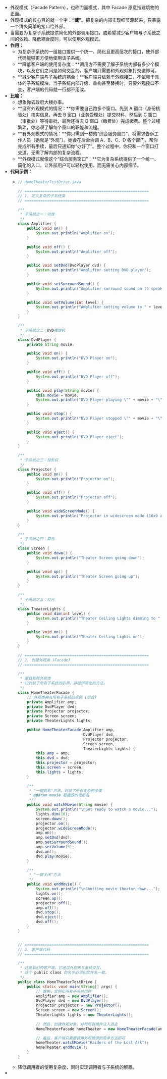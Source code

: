 - 外观模式（Facade Pattern），也称门面模式，其中 Facade 原意指建筑物的正面。
- 外观模式的核心目的就一个字：**“藏”**。把复杂的内部实现细节藏起来，只暴露一个清爽简单的接口给外部。
- 当需要为复杂子系统提供简化的外部调用接口，或希望减少客户端与子系统之间的依赖、降低耦合度时，可以使用外观模式。
- **作用：**
	- 为复杂子系统的一组接口提供一个统一、简化且更高层次的接口，使外部代码能够更方便地使用该子系统。
	- **降低客户端的使用复杂度：**调用方不需要了解子系统内部有多少个模块，以及它们之间是如何交互的。客户端只需要和外观对象打交道即可。
	- **减少客户端与子系统的耦合：**客户端只依赖于外观接口，不依赖于具体的子系统模块。当子系统内部升级、重构甚至替换时，只要外观接口不变，客户端的代码就一行都不用改。
- **比喻：**
	- 想象你去政府大楼办事。
	- **没有外观模式的情况：**你需要自己跑多个窗口。先到 A 窗口（身份核验处）核实信息，再去 B 窗口（业务受理处）提交材料，然后到 C 窗口（审批处）等待审批，最后还得去 D 窗口（缴费处）完成缴费。整个过程繁琐，你必须了解每个窗口的职能和流程。
	- **有外观模式的情况：**你只需到一楼的“综合服务窗口”，将需求告诉工作人员（她就是“外观”）。她会在后台协调 A、B、C、D 各个部门，帮你完成所有手续，最后只通知你“办好了”。整个过程中，你只和一个窗口打交道，无需了解内部的复杂流程。
	- **外观模式就像这个“综合服务窗口”：**它为复杂系统提供了一个统一、简化的入口，让外部用户可以轻松使用，而无需关心内部细节。
- **代码示例：**
	- ```java
	  // HomeTheaterTestDrive.java
	  
	  // =======================================================
	  // 1. 定义复杂的子系统类
	  // =======================================================
	  
	  /**
	   * 子系统之一：功放
	   */
	  class Amplifier {
	      public void on() {
	          System.out.println("Amplifier on");
	      }
	  
	      public void off() {
	          System.out.println("Amplifier off");
	      }
	  
	      public void setDvd(DvdPlayer dvd) {
	          System.out.println("Amplifier setting DVD player");
	      }
	  
	      public void setSurroundSound() {
	          System.out.println("Amplifier surround sound on (5 speakers, 1 subwoofer)");
	      }
	  
	      public void setVolume(int level) {
	          System.out.println("Amplifier setting volume to " + level);
	      }
	  }
	  
	  /**
	   * 子系统之二：DVD播放机
	   */
	  class DvdPlayer {
	      private String movie;
	  
	      public void on() {
	          System.out.println("DVD Player on");
	      }
	  
	      public void off() {
	          System.out.println("DVD Player off");
	      }
	  
	      public void play(String movie) {
	          this.movie = movie;
	          System.out.println("DVD Player playing \"" + movie + "\"");
	      }
	  
	      public void stop() {
	          System.out.println("DVD Player stopped \"" + movie + "\"");
	      }
	  
	      public void eject() {
	          System.out.println("DVD Player eject");
	      }
	  }
	  
	  /**
	   * 子系统之三：投影仪
	   */
	  class Projector {
	      public void on() {
	          System.out.println("Projector on");
	      }
	  
	      public void off() {
	          System.out.println("Projector off");
	      }
	  
	      public void wideScreenMode() {
	          System.out.println("Projector in widescreen mode (16x9 aspect ratio)");
	      }
	  }
	  
	  /**
	   * 子系统之四：幕布
	   */
	  class Screen {
	      public void down() {
	          System.out.println("Theater Screen going down");
	      }
	  
	      public void up() {
	          System.out.println("Theater Screen going up");
	      }
	  }
	  
	  /**
	   * 子系统之五：灯光
	   */
	  class TheaterLights {
	      public void dim(int level) {
	          System.out.println("Theater Ceiling Lights dimming to " + level + "%");
	      }
	  
	      public void on() {
	          System.out.println("Theater Ceiling Lights on");
	      }
	  }
	  
	  // =======================================================
	  // 2. 创建外观类 (Facade)
	  // =======================================================
	  
	  /**
	   * 家庭影院外观类
	   * 它封装了所有子系统的引用，并提供简化的方法。
	   */
	  class HomeTheaterFacade {
	      // 外观类拥有所有子系统的实例 (组合)
	      private Amplifier amp;
	      private DvdPlayer dvd;
	      private Projector projector;
	      private Screen screen;
	      private TheaterLights lights;
	  
	      public HomeTheaterFacade(Amplifier amp,
	                               DvdPlayer dvd,
	                               Projector projector,
	                               Screen screen,
	                               TheaterLights lights) {
	          this.amp = amp;
	          this.dvd = dvd;
	          this.projector = projector;
	          this.screen = screen;
	          this.lights = lights;
	      }
	  
	      /**
	       * "一键观影"方法，封装了所有复杂的步骤
	       * @param movie 要播放的电影名
	       */
	      public void watchMovie(String movie) {
	          System.out.println("\nGet ready to watch a movie...");
	          lights.dim(10);
	          screen.down();
	          projector.on();
	          projector.wideScreenMode();
	          amp.on();
	          amp.setDvd(dvd);
	          amp.setSurroundSound();
	          amp.setVolume(5);
	          dvd.on();
	          dvd.play(movie);
	      }
	  
	      /**
	       * "一键关闭"方法
	       */
	      public void endMovie() {
	          System.out.println("\nShutting movie theater down...");
	          lights.on();
	          screen.up();
	          projector.off();
	          amp.off();
	          dvd.stop();
	          dvd.eject();
	          dvd.off();
	      }
	  }
	  
	  
	  // =======================================================
	  // 3. 客户端代码
	  // =======================================================
	  
	  /**
	   * 这是我们的客户端，它通过外观来与系统交互。
	   * 这个 public class 的名字必须和文件名一致。
	   */
	  public class HomeTheaterTestDrive {
	      public static void main(String[] args) {
	          // 首先，实例化所有子系统组件
	          Amplifier amp = new Amplifier();
	          DvdPlayer dvd = new DvdPlayer();
	          Projector projector = new Projector();
	          Screen screen = new Screen();
	          TheaterLights lights = new TheaterLights();
	          
	          // 然后，创建外观对象，并将所有组件注入进去
	          HomeTheaterFacade homeTheater = new HomeTheaterFacade(amp, dvd, projector, screen, lights);
	  
	          // 最后，客户端只需要调用外观提供的简单方法即可
	          homeTheater.watchMovie("Raiders of the Lost Ark");
	          homeTheater.endMovie();
	      }
	  }
	  ```
	- 降低调用者的使用复杂度，同时实现调用者与子系统的解耦。
-
